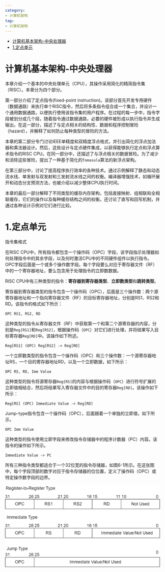 ```yaml
---
category: 
- 计算机架构
tag:
- 计算机架构
---
```



- [计算机基本架构-中央处理器](#计算机基本架构-中央处理器)
- [1.定点单元](#1定点单元)

# 计算机基本架构-中央处理器

本章介绍一个基本的中央处理单元（CPU），其操作采用简化的精简指令集（RISC）。本章分为四个部分。

第一部分介绍了定点指令(fixed-point instruction)。该部分首先开发专用硬件（数据通路）来执行单个RISC指令，然后将多条指令组合成一个集合，并设计一个通用数据通路，以便执行使用该指令集的用户程序。在过程的每一步中，指令字段被划分成几个段，随着指令通过数据通路，必要的硬件被形成以执行指令并生成输出。在这一部分，描述了与定点相关的结构性、数据和程序控制冒险（hazard），并解释了如何防止每种类型的冒险的方法。

本章的第二部分专门讨论IEEE单精度和双精度浮点格式，并引出简化的浮点加法器和乘法器设计。然后，这些设计与定点硬件集成，以获得能够执行定点和浮点算术指令的RISC CPU。在同一部分中，还描述了与浮点相关的数据冒险。为了减少和消除这些冒险，提出了一种基于简化的```Tomasula```算法的新浮点架构。

在第三部分中，讨论了提高程序执行效率的各种技术。通过示例解释了静态和动态流水线、单发射与双发射和三发射流水线之间的权衡。编译器增强技术，如循环展开和动态分支预测方法，也被介绍以减少整体CPU执行时间。

本章的最后一部分解释了不同类型的缓存内存架构，包括直接映射、组相联和全相联缓存，它们的操作以及每种缓存结构之间的权衡。还讨论了直写和回写机制，并通过各种设计示例对它们进行比较。

# 1.定点单元

指令集格式

在RISC CPU中，所有指令都包含一个操作码（OPC）字段，该字段指示处理器如何处理指令中的其余字段，以及何时激活CPU中的不同硬件组件以执行指令。OPC字段后面是一个或多个操作数字段。每个字段要么对应于寄存器文件（RF）中的一个寄存器地址，要么包含用于处理指令的立即数数据。

RISC CPU中有三种类型的指令：**寄存器到寄存器类型**、**立即数类型**和**跳转类型**。

寄存器到寄存器类型的指令包含一个操作码（OPC），后面是三个操作数：两个源寄存器地址和一个指向寄存器文件（RF）的目标寄存器地址，分别是RS1、RS2和RD。该指令的格式如下所示：

```shell
OPC RS1, RS2, RD
```

这种类型的指令从寄存器文件（RF）中获取第一个和第二个源寄存器的内容，分别是```Reg[RS1]```和```Reg[RS2]```，根据操作码（```OPC```）对它们进行处理，并将结果写入目标寄存器```Reg[RD]```中。该操作如下所述。

```shell
Reg[RS1] (OPC) Reg[RS2] -> Reg[RD]
```

一个立即数类型的指令包含一个操作码（OPC）和三个操作数：一个源寄存器地址RS，一个目的寄存器地址RD，以及一个立即数据，如下所示：

```shell
OPC RS, RD, Imm Value
```

这种类型的指令将源寄存器```Reg[RS]```的内容与根据操作码（```OPC```）进行符号扩展的立即值相结合，然后将结果写入寄存器文件中的目的寄存器```Reg[RD]```。该操作如下所示：

```shell
Reg[RS] (OPC) Immediate Value -> Reg[RD]
```

Jump-type指令包含一个操作码（OPC），后面跟着一个单独的立即值，如下所示。

```shell
OPC Imm Value
```

这种类型的指令使用立即字段来修改指令存储器中的程序计数器（PC）内容。该指令的操作如下所示。

```shell
Immediate Value -> PC
```

所有三种指令类型都适合于一个32位宽的指令存储器，如图6-1所示。在这张图中，每个字段顶部的数字对应于指令存储器的位位置，定义了操作码（OPC）或特定操作数字段的边界。

![6-1：指令的格式](https://raw.githubusercontent.com/zgjsxx/static-img-repo/main/blog/computer-base/Fundamentals-of-Computer-Architecture-and-Design/6/fig-6-1-instruction-field-formats.png)